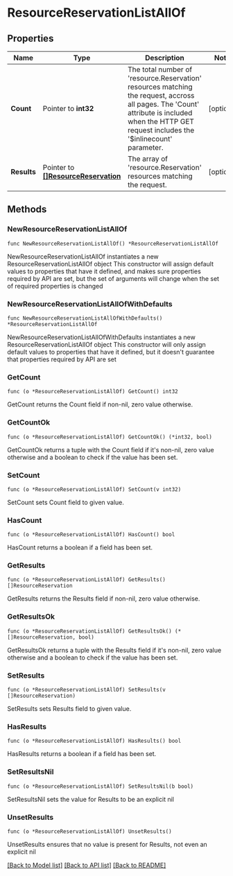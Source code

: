 # ResourceReservationListAllOf

## Properties

Name | Type | Description | Notes
------------ | ------------- | ------------- | -------------
**Count** | Pointer to **int32** | The total number of &#39;resource.Reservation&#39; resources matching the request, accross all pages. The &#39;Count&#39; attribute is included when the HTTP GET request includes the &#39;$inlinecount&#39; parameter. | [optional] 
**Results** | Pointer to [**[]ResourceReservation**](ResourceReservation.md) | The array of &#39;resource.Reservation&#39; resources matching the request. | [optional] 

## Methods

### NewResourceReservationListAllOf

`func NewResourceReservationListAllOf() *ResourceReservationListAllOf`

NewResourceReservationListAllOf instantiates a new ResourceReservationListAllOf object
This constructor will assign default values to properties that have it defined,
and makes sure properties required by API are set, but the set of arguments
will change when the set of required properties is changed

### NewResourceReservationListAllOfWithDefaults

`func NewResourceReservationListAllOfWithDefaults() *ResourceReservationListAllOf`

NewResourceReservationListAllOfWithDefaults instantiates a new ResourceReservationListAllOf object
This constructor will only assign default values to properties that have it defined,
but it doesn't guarantee that properties required by API are set

### GetCount

`func (o *ResourceReservationListAllOf) GetCount() int32`

GetCount returns the Count field if non-nil, zero value otherwise.

### GetCountOk

`func (o *ResourceReservationListAllOf) GetCountOk() (*int32, bool)`

GetCountOk returns a tuple with the Count field if it's non-nil, zero value otherwise
and a boolean to check if the value has been set.

### SetCount

`func (o *ResourceReservationListAllOf) SetCount(v int32)`

SetCount sets Count field to given value.

### HasCount

`func (o *ResourceReservationListAllOf) HasCount() bool`

HasCount returns a boolean if a field has been set.

### GetResults

`func (o *ResourceReservationListAllOf) GetResults() []ResourceReservation`

GetResults returns the Results field if non-nil, zero value otherwise.

### GetResultsOk

`func (o *ResourceReservationListAllOf) GetResultsOk() (*[]ResourceReservation, bool)`

GetResultsOk returns a tuple with the Results field if it's non-nil, zero value otherwise
and a boolean to check if the value has been set.

### SetResults

`func (o *ResourceReservationListAllOf) SetResults(v []ResourceReservation)`

SetResults sets Results field to given value.

### HasResults

`func (o *ResourceReservationListAllOf) HasResults() bool`

HasResults returns a boolean if a field has been set.

### SetResultsNil

`func (o *ResourceReservationListAllOf) SetResultsNil(b bool)`

 SetResultsNil sets the value for Results to be an explicit nil

### UnsetResults
`func (o *ResourceReservationListAllOf) UnsetResults()`

UnsetResults ensures that no value is present for Results, not even an explicit nil

[[Back to Model list]](../README.md#documentation-for-models) [[Back to API list]](../README.md#documentation-for-api-endpoints) [[Back to README]](../README.md)


